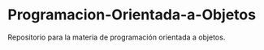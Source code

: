 # Programacion-Orientada-a-Objetos
Repositorio para la materia de programación orientada a objetos.
